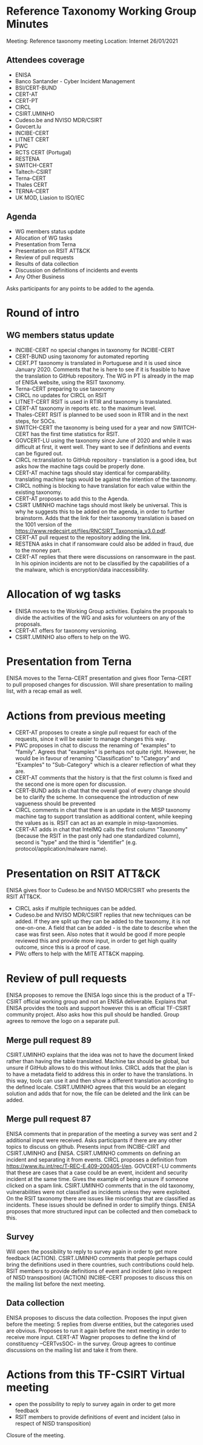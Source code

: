 # Reference Taxonomy Working Group Minutes

Meeting: Reference taxonomy meeting Location: Internet 26/01/2021

## Attendees coverage
- ENISA
- Banco Santander - Cyber Incident Management
- BSI/CERT-BUND
- CERT-AT
- CERT-PT
- CIRCL
- CSIRT.UMINHO
- Cudeso.be and NVISO MDR/CSIRT
- Govcert.lu
- INCIBE-CERT
- LITNET CERT
- PWC
- RCTS CERT (Portugal)
- RESTENA
- SWITCH-CERT
- Taltech-CSIRT
- Terna-CERT
- Thales CERT
- TERNA-CERT
- UK MOD, Liasion to ISO/IEC


## Agenda
- WG members status update
- Allocation of WG tasks
- Presentation from Terna
- Presentation on RSIT ATT&CK
- Review of pull requests
- Results of data collection
- Discussion on definitions of incidents and events
- Any Other Business

Asks participants for any points to be added to the agenda.
# Round of intro

## WG members status update
- INCIBE-CERT   no special changes in taxonomy for INCIBE-CERT
- CERT-BUND   using taxonomy for automated reporting
- CERT.PT  taxonomy is translated in Portuguese and it is used since January 2020. Comments that he is here to see if it is feasible to have the translation to GitHub repository. The WG in PT is already in the map of ENISA website, using the RSIT taxonomy.
- Terna-CERT preparing to use taxonomy
- CIRCL no updates for CIRCL on RSIT
- LITNET-CERT RSIT is used in RTIR and taxonomy is translated.
- CERT-AT  taxonomy in reports etc. to the maximum level.
- Thales-CERT   RSIT is planned to be used soon in RTIR and in the next steps, for SOCs.
- SWITCH-CERT  the taxonomy is being used for a year and now SWITCH-CERT has the first time statistics for RSIT.
- GOVCERT-LU using the taxonomy since June of 2020 and while it was difficult at first, it went well. They want to see if definitions and events can be figured out.
- CIRCL re:translation to GitHub repository - translation is a good idea, but asks how the machine tags could be properly done.
- CERT-AT  machine tags should stay identical for comparability. translating machine tags would be against the intention of the taxonomy.
- CIRCL  nothing is blocking to have translation for each value within the existing taxonomy.
- CERT-AT  proposes to add this to the Agenda.
- CSIRT UMINHO  machine tags should most likely be universal. This is why he suggests this to be added on the agenda, in order to further brainstorm. Adds that the link for their taxonomy translation is based on the 1001 version of the https://www.redecsirt.pt/files/RNCSIRT_Taxonomia_v3.0.pdf.
- CERT-AT   pull request to the repository adding the link.
- RESTENA asks in chat if ransomware could also be added in fraud, due to the money part.
- CERT-AT  replies that there were discussions on ransomware in the past. In his opinion incidents are not to be classified by the capabilities of a the malware, which is encryption/data inaccessibility.

# Allocation of wg tasks
- ENISA  moves to the Working Group activities. Explains the proposals to divide the activities of the WG and asks for volunteers on any of the proposals.
- CERT-AT offers for taxonomy versioning.
- CSIRT.UMINHO also offers to help on the WG.

# Presentation from Terna
ENISA  moves to the Terna-CERT presentation and gives floor
Terna-CERT to pull proposed changes for discussion.
Will share presentation to mailing list, with a recap email as well.

# Actions from previous meeting
- CERT-AT  proposes to create a single pull request for each of the requests, since it will be easier to manage changes this way.
- PWC proposes in chat to discuss the renaming of "examples" to "family". Agrees that "examples" is perhaps not quite right. However, he would be in favour of renaming "Classification" to "Category" and "Examples" to "Sub-Category" which is a clearer reflection of what they are.
- CERT-AT  comments that the history is that the first column is fixed and the second one is more open for discussion.
- CERT-BUND  adds in chat that the overall goal of every change should be to clarify the scheme. In consequence the introduction of new vagueness should be prevented
- CIRCL  comments in chat that there is an update in the MISP taxonomy machine tag to support translation as additional content, while keeping the values as is. RSIT can act as an example in misp-taxonomies.
- CERT-AT  adds in chat that IntelMQ calls the first column "Taxonomy" (because the RSIT in the past only had one standardized column), second is "type" and the third is "identifier" (e.g. protocol/application/malware name).

# Presentation on RSIT ATT&CK
ENISA  gives floor to Cudeso.be and NVISO MDR/CSIRT who presents the RSIT ATT&CK.
- CIRCL   asks if multiple techniques can be added.
- Cudeso.be and NVISO MDR/CSIRT replies that new techniques can be added. If they are split up they can be added to the taxonomy, it is not one-on-one. A field that can be added - is the date to describe when the case was first seen. Also notes that it would be good if more people reviewed this and provide more input, in order to get high quality outcome, since this is a proof of case.
- PWc offers to help with the MITE ATT&CK mapping.

# Review of pull requests
ENISA proposes to remove the ENISA logo since this is the product of a TF-CSIRT official working group and not an ENISA deliverable.
Explains that ENISA provides the tools and support however this is an official TF-CSIRT community project. Also asks how this pull should be handled.
Group agrees to remove the logo on a separate pull.

## Merge pull request 89

CSIRT.UMINHO explains that the idea was not to have the document linked rather than having the table translated. Machine tax should be global, but unsure if GitHub allows to do this without links.
CIRCL adds that the plan is to have a metadata field to address this in order to have the translations. In this way, tools can use it and then show a different translation according to the defined locale.
CSIRT.UMINHO agrees that this would be an elegant solution and adds that for now, the file can be deleted and the link can be added.

## Merge pull request 87
ENISA comments that in preparation of the meeting a survey was sent and 2 additional input were received. Asks participants if there are any other topics to discuss on github.  Presents input from INCIBE-CIRT and CSIRT.UMINHO and ENISA.
CSIRT.UMINHO comments on defining an incident and separating it from events.
CIRCL  proposes a definition from https://www.itu.int/rec/T-REC-E.409-200405-I/en.
GOVCERT-LU  comments that these are cases that a case could be an event, incident and security incident at the same time. Gives the example of being unsure if someone clicked on a spam link.
CSIRT.UMINHO comments that in the old taxonomy, vulnerabilities were not classified as incidents unless they were exploited. On the RSIT taxonomy there are issues like misconfigs that are classified as incidents. These issues should be defined in order to simplify things.
ENISA  proposes that more structured input can be collected and then comeback to this.

## Survey
Will open the possibility to reply to survey again in order to get more feedback (ACTION).
CSIRT.UMINHO comments that people perhaps could bring the definitions used in there countries, such contributions could help.
RSIT members to provide definitions of event and incident (also in respect of NISD transposition) (ACTION)
INCIBE-CERT proposes to discuss this on the mailing list before the next meeting.

## Data collection
ENISA proposes to discuss the data collection. Proposes the input given before the meeting: 5 replies from diverse entities, but the categories used are obvious. Proposes to run it again before the next meeting in order to receive more input.
CERT-AT Wagner proposes to define the kind of constituency –CERTvsSOC- in the survey.
Group agrees to continue discussions on the mailing list and take it from there.


# Actions from this TF-CSIRT Virtual meeting
- open the possibility to reply to survey again in order to get more feedback
- RSIT members to provide definitions of event and incident (also in respect of NISD transposition)

Closure of the meeting.
